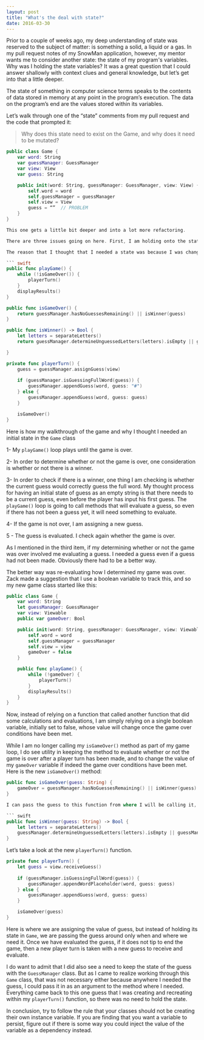 ```yaml
---
layout: post
title: "What's the deal with state?"
date: 2016-03-30
---
```


Prior to a couple of weeks ago, my deep understanding of state was reserved to the subject of matter: is something a solid, a liquid or a gas. In my pull request notes of my SnowMan application, however, my mentor wants me to consider another state: the state of my program's variables. Why was I holding the state variables? It was a great question that I could answer shallowly with context clues and general knowledge, but let’s get into that a little deeper. 

The state of something in computer science terms speaks to the contents of data stored in memory at any point in the program’s execution. The data on the program’s end are the values stored within its variables. 

Let’s walk through one of the “state” comments from my pull request and the code that prompted it:

> Why does this state need to exist on the Game, and why does it need to be mutated?

``` swift
public class Game {
	var word: String
	var guessManager: GuessManager
	var view: View
	var guess: String

	public init(word: String, guessManager: GuessManager, view: View) {
		self.word = word
		self.guessManager = guessManager
		self.view = View
		guess = “” 	// PROBLEM
	}
}

This one gets a little bit deeper and into a lot more refactoring. 

There are three issues going on here. First, I am holding onto the state of the guess. Second, I am holding onto the state of the guess in the `Game` class rather than the `GuessManager` class. Third, that the state of the guess is mutable.

The reason that I thought that I needed a state was because I was changing the value of the guess during the game, and then using that updated value in multiple different methods. Consider the following functions from my `Game` class: 

``` swift 
public func playGame() {
	while (!isGameOver()) {
		playerTurn()
	}
	displayResults()
}

public func isGameOver() {
	return guessManager.hasNoGuessesRemaining() || isWinner(guess)
}

public func isWinner() -> Bool {
	let letters = separateLetters()
	return guessManager.determineUnguessedLetters(letters).isEmpty || guessManager.correctlyGuessedFullWord(word, guess: guess)

}

private func playerTurn() {		
	guess = guessManager.assignGuess(view)
		
	if (guessManager.isGuessingFullWord(guess)) {
		guessManager.appendGuess(word, guess: "#")
	} else {
		guessManager.appendGuess(word, guess: guess)
	}

	isGameOver()
}
```
Here is how my walkthrough of the game and why I thought I needed an initial state in the `Game` class

1- My `playGame()` loop plays until the game is over. 

2- In order to determine whether or not the game is over, one consideration is whether or not there is a winner. 

3- In order to check if there is a winner, one thing I am checking is whether the current guess would correctly guess the full word. My thought process for having an initial state of guess as an empty string is that there needs to be a current guess, even before the player has input his first guess. The `playGame()` loop is going to call methods that will evaluate a guess, so even if there has not been a guess yet, it will need something to evaluate.
 
4- If the game is not over, I am assigning a new guess.

5 - The guess is evaluated. I check again whether the game is over. 

As I mentioned in the third item, if my determining whether or not the game was over involved me evaluating a guess. I needed a guess even if a guess had not been made. Obviously there had to be a better way.

The better way was re-evaluating how I determined my game was over. Zack made a suggestion that I use a boolean variable to track this, and so my new game class started like this:

``` swift
public class Game {
	var word: String
	let guessManager: GuessManager
	var view: Viewable
	public var gameOver: Bool

	public init(word: String, guessManager: GuessManager, view: Viewable) {
		self.word = word
		self.guessManager = guessManager
		self.view = view
		gameOver = false
	}

	public func playGame() {
		while (!gameOver) {
			playerTurn()
		}
		displayResults()
	}
}
```

Now, instead of relying on a function that called another function that did some calculations and evaluations, I am simply relying on a single boolean variable, initially set to false, whose value will change once the game over conditions have been met. 

While I am no longer calling my `isGameOver()` method as part of my game loop, I do see utility in keeping the method to evaluate whether or not the game is over after a player turn has been made, and to change the value of my `gameOver` variable if indeed the game over conditions have been met. Here is the new `isGameOver()` method:

``` swift
public func isGameOver(guess: String) {
	gameOver = guessManager.hasNoGuessesRemaining() || isWinner(guess)
}

I can pass the guess to this function from where I will be calling it, which is within the `playerTurn()` private method below. The guess that is being passed in will be the guess that the player is being prompted for. That guess is then passed into the `isWinner()` function to decide whether or not there is a winner.

``` swift
public func isWinner(guess: String) -> Bool {
	let letters = separateLetters()
	guessManager.determineUnguessedLetters(letters).isEmpty || guessManager.correctlyGuessedFullWord(word, guess: guess)
}
```

Let’s take a look at the new `playerTurn()` function. 

``` swift
private func playerTurn() {		
	let guess = view.receiveGuess()
	
	if (guessManager.isGuessingFullWord(guess)) {
		guessManager.appendWordPlaceholder(word, guess: guess)
	} else {
		guessManager.appendGuess(word, guess: guess)
	}

	isGameOver(guess)
}
```
Here is where we are assigning the value of guess, but instead of holding its state in `Game`, we are passing the guess around only when and where we need it. Once we have evaluated the guess, if it does not tip to end the game, then a new player turn is taken with a new guess to receive and evaluate. 

I do want to admit that I did also see a need to keep the state of the guess with the `GuessManager` class. But as I came to realize working through this `Game` class, that was not necessary either because anywhere I needed the guess, I could pass it in as an argument to the method where I needed. Everything came back to this one guess that I was creating and recreating within my `playerTurn()` function, so there was no need to hold the state.

In conclusion, try to follow the rule that your classes should not be creating their own instance variable. If you are finding that you want a variable to persist, figure out if there is some way you could inject the value of the variable as a dependency instead. 
